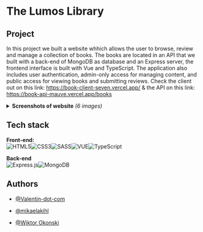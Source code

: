 # The Lumos Library
## Project

In this project we built a website whhich allows the user to browse, review and manage a collection of books. The books are located in an API that we built with a back-end of MongoDB as database and an Express server, the frontend interface is built with Vue and TypeScript. The application also includes user authentication, admin-only access for managing content, and public access for viewing books and submitting reviews. Check the client out on this link: https://book-client-seven.vercel.app/ & the API on this link: https://book-api-mauve.vercel.app/books 

<details>
<summary><strong>Screenshots of website</strong> <i>(6 images)</i></summary>

### Landing Page
![Desktop - Landing Page](/screenshots/landing-page.jpg)
-
### Books Page
![Desktop - Books Page](/screenshots/books-page.jpg)
-
### Specific Book
![Desktop - Specific Book](/screenshots/specific-book.jpg)
-
### Review Book Page
![Desktop - Review Book](/screenshots/review-book.jpg)
-
### Admin Users Page
![Desktop - Admin Users](/screenshots/admin-users.jpg)
-
### Admin books Page
![Desktop - Admin Users](/screenshots/admin-books.jpg)
</details>



## Tech stack

**Front-end:** <br>![HTML5](https://img.shields.io/badge/html5-%23E34F26.svg?style=for-the-badge&logo=html5&logoColor=white)![CSS3](https://img.shields.io/badge/css3-%231572B6.svg?style=for-the-badge&logo=css3&logoColor=white)![SASS](https://img.shields.io/badge/SASS-hotpink.svg?style=for-the-badge&logo=SASS&logoColor=white)![VUE](https://img.shields.io/badge/Vue%20js-35495E?style=for-the-badge&logo=vuedotjs&logoColor=4FC08D)![TypeScript](https://img.shields.io/badge/TypeScript-3178C6?style=for-the-badge&logo=typescript&logoColor=white)

**Back-end** <br>![Express.js](https://img.shields.io/badge/express.js-000000?style=for-the-badge&logo=express&logoColor=white)![MongoDB](https://img.shields.io/badge/-MongoDB-13aa52?style=for-the-badge&logo=mongodb&logoColor=white)

## Authors

- [@Valentin-dot-com](https://github.com/Valentin-dot-com)

- [@mikaelakihl](https://github.com/mikaelakihl)

- [@Wiktor Okonski](https://github.com/PotoVic)
